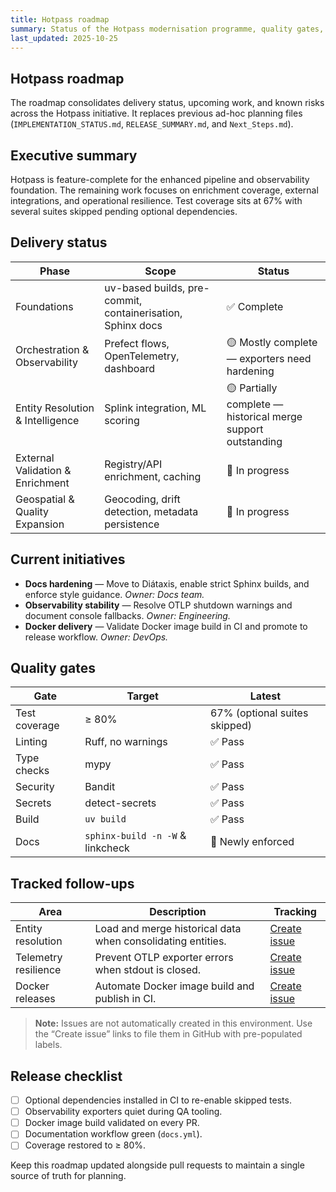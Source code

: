 ```yaml
---
title: Hotpass roadmap
summary: Status of the Hotpass modernisation programme, quality gates, and follow-up work.
last_updated: 2025-10-25
---
```


## Hotpass roadmap

The roadmap consolidates delivery status, upcoming work, and known risks across the Hotpass initiative. It replaces previous ad-hoc planning files (`IMPLEMENTATION_STATUS.md`, `RELEASE_SUMMARY.md`, and `Next_Steps.md`).

## Executive summary

Hotpass is feature-complete for the enhanced pipeline and observability foundation. The remaining work focuses on enrichment coverage, external integrations, and operational resilience. Test coverage sits at 67% with several suites skipped pending optional dependencies.

## Delivery status

| Phase | Scope | Status |
| --- | --- | --- |
| Foundations | uv-based builds, pre-commit, containerisation, Sphinx docs | ✅ Complete |
| Orchestration & Observability | Prefect flows, OpenTelemetry, dashboard | 🟡 Mostly complete — exporters need hardening |
| Entity Resolution & Intelligence | Splink integration, ML scoring | 🟡 Partially complete — historical merge support outstanding |
| External Validation & Enrichment | Registry/API enrichment, caching | 🔴 In progress |
| Geospatial & Quality Expansion | Geocoding, drift detection, metadata persistence | 🔴 In progress |

## Current initiatives

- **Docs hardening** — Move to Diátaxis, enable strict Sphinx builds, and enforce style guidance. _Owner: Docs team._
- **Observability stability** — Resolve OTLP shutdown warnings and document console fallbacks. _Owner: Engineering._
- **Docker delivery** — Validate Docker image build in CI and promote to release workflow. _Owner: DevOps._

## Quality gates

| Gate | Target | Latest |
| --- | --- | --- |
| Test coverage | ≥ 80% | 67% (optional suites skipped) |
| Linting | Ruff, no warnings | ✅ Pass |
| Type checks | mypy | ✅ Pass |
| Security | Bandit | ✅ Pass |
| Secrets | detect-secrets | ✅ Pass |
| Build | `uv build` | ✅ Pass |
| Docs | `sphinx-build -n -W` & linkcheck | 🚧 Newly enforced |

## Tracked follow-ups

| Area | Description | Tracking |
| --- | --- | --- |
| Entity resolution | Load and merge historical data when consolidating entities. | [Create issue](https://github.com/IAmJonoBo/Hotpass/issues/new?title=Entity%20resolution%3A%20load%20historical%20records&body=Implement%20support%20for%20loading%20and%20merging%20historical%20entity%20records%20referenced%20in%20`src/hotpass/entity_resolution.py`%20TODO.&labels=enhancement%2Centity-resolution) |
| Telemetry resilience | Prevent OTLP exporter errors when stdout is closed. | [Create issue](https://github.com/IAmJonoBo/Hotpass/issues/new?title=Observability%3A%20harden%20OTLP%20exporter%20shutdown&body=Resolve%20ValueError%20raised%20when%20console%20handlers%20flush%20after%20process%20shutdown.%20Tracked%20in%20Next_Steps.md.&labels=bug%2Cobservability) |
| Docker releases | Automate Docker image build and publish in CI. | [Create issue](https://github.com/IAmJonoBo/Hotpass/issues/new?title=DevOps%3A%20publish%20Docker%20image%20from%20CI&body=Extend%20docs%20workflow%20to%20build%20and%20publish%20Docker%20image%20per%20roadmap.&labels=devops%2Ctask) |

> **Note:** Issues are not automatically created in this environment. Use the “Create issue” links to file them in GitHub with pre-populated labels.

## Release checklist

- [ ] Optional dependencies installed in CI to re-enable skipped tests.
- [ ] Observability exporters quiet during QA tooling.
- [ ] Docker image build validated on every PR.
- [ ] Documentation workflow green (`docs.yml`).
- [ ] Coverage restored to ≥ 80%.

Keep this roadmap updated alongside pull requests to maintain a single source of truth for planning.
